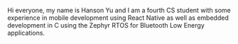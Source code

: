 Hi everyone, my name is Hanson Yu and I am a fourth CS student with some experience in mobile development using React Native as well as embedded development in C using the Zephyr RTOS for Bluetooth Low Energy applications.
